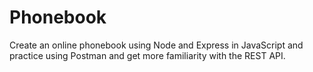 # Phonebook
Create an online phonebook using Node and Express in JavaScript and practice using Postman and get more familiarity with the REST API. 
